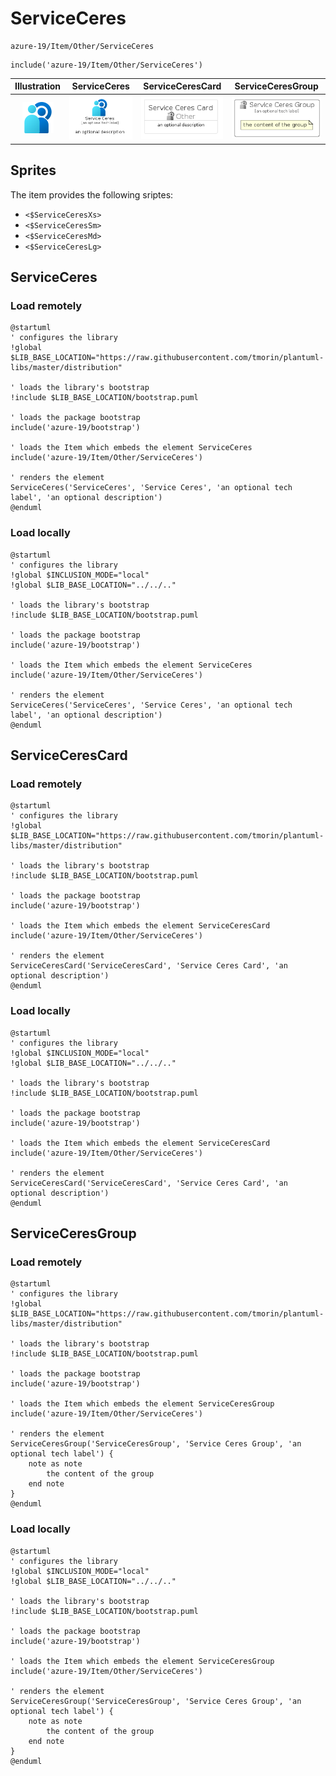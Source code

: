 # ServiceCeres


```text
azure-19/Item/Other/ServiceCeres
```

```text
include('azure-19/Item/Other/ServiceCeres')
```



| Illustration | ServiceCeres | ServiceCeresCard | ServiceCeresGroup |
| :---: | :---: | :---: | :---: |
| ![illustration for Illustration](../../../azure-19/Item/Other/ServiceCeres.png) | ![illustration for ServiceCeres](../../../azure-19/Item/Other/ServiceCeres.Local.png) | ![illustration for ServiceCeresCard](../../../azure-19/Item/Other/ServiceCeresCard.Local.png) | ![illustration for ServiceCeresGroup](../../../azure-19/Item/Other/ServiceCeresGroup.Local.png) |



## Sprites
The item provides the following sriptes:

- `<$ServiceCeresXs>`
- `<$ServiceCeresSm>`
- `<$ServiceCeresMd>`
- `<$ServiceCeresLg>`





## ServiceCeres

### Load remotely
```plantuml
@startuml
' configures the library
!global $LIB_BASE_LOCATION="https://raw.githubusercontent.com/tmorin/plantuml-libs/master/distribution"

' loads the library's bootstrap
!include $LIB_BASE_LOCATION/bootstrap.puml

' loads the package bootstrap
include('azure-19/bootstrap')

' loads the Item which embeds the element ServiceCeres
include('azure-19/Item/Other/ServiceCeres')

' renders the element
ServiceCeres('ServiceCeres', 'Service Ceres', 'an optional tech label', 'an optional description')
@enduml
```

### Load locally
```plantuml
@startuml
' configures the library
!global $INCLUSION_MODE="local"
!global $LIB_BASE_LOCATION="../../.."

' loads the library's bootstrap
!include $LIB_BASE_LOCATION/bootstrap.puml

' loads the package bootstrap
include('azure-19/bootstrap')

' loads the Item which embeds the element ServiceCeres
include('azure-19/Item/Other/ServiceCeres')

' renders the element
ServiceCeres('ServiceCeres', 'Service Ceres', 'an optional tech label', 'an optional description')
@enduml
```

## ServiceCeresCard

### Load remotely
```plantuml
@startuml
' configures the library
!global $LIB_BASE_LOCATION="https://raw.githubusercontent.com/tmorin/plantuml-libs/master/distribution"

' loads the library's bootstrap
!include $LIB_BASE_LOCATION/bootstrap.puml

' loads the package bootstrap
include('azure-19/bootstrap')

' loads the Item which embeds the element ServiceCeresCard
include('azure-19/Item/Other/ServiceCeres')

' renders the element
ServiceCeresCard('ServiceCeresCard', 'Service Ceres Card', 'an optional description')
@enduml
```

### Load locally
```plantuml
@startuml
' configures the library
!global $INCLUSION_MODE="local"
!global $LIB_BASE_LOCATION="../../.."

' loads the library's bootstrap
!include $LIB_BASE_LOCATION/bootstrap.puml

' loads the package bootstrap
include('azure-19/bootstrap')

' loads the Item which embeds the element ServiceCeresCard
include('azure-19/Item/Other/ServiceCeres')

' renders the element
ServiceCeresCard('ServiceCeresCard', 'Service Ceres Card', 'an optional description')
@enduml
```

## ServiceCeresGroup

### Load remotely
```plantuml
@startuml
' configures the library
!global $LIB_BASE_LOCATION="https://raw.githubusercontent.com/tmorin/plantuml-libs/master/distribution"

' loads the library's bootstrap
!include $LIB_BASE_LOCATION/bootstrap.puml

' loads the package bootstrap
include('azure-19/bootstrap')

' loads the Item which embeds the element ServiceCeresGroup
include('azure-19/Item/Other/ServiceCeres')

' renders the element
ServiceCeresGroup('ServiceCeresGroup', 'Service Ceres Group', 'an optional tech label') {
    note as note
        the content of the group
    end note
}
@enduml
```

### Load locally
```plantuml
@startuml
' configures the library
!global $INCLUSION_MODE="local"
!global $LIB_BASE_LOCATION="../../.."

' loads the library's bootstrap
!include $LIB_BASE_LOCATION/bootstrap.puml

' loads the package bootstrap
include('azure-19/bootstrap')

' loads the Item which embeds the element ServiceCeresGroup
include('azure-19/Item/Other/ServiceCeres')

' renders the element
ServiceCeresGroup('ServiceCeresGroup', 'Service Ceres Group', 'an optional tech label') {
    note as note
        the content of the group
    end note
}
@enduml
```

